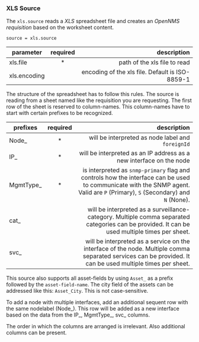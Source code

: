 ### XLS Source
The `xls.source` reads a _XLS_ spreadsheet file and creates an _OpenNMS requisition_ based on the worksheet content.

    source = xls.source

| parameter    | required  | description                                     |
|--------------|:---------:|------------------------------------------------:|
| xls.file     | *         | path of the xls file to read                    |
| xls.encoding |           | encoding of the xls file. Default is ISO-8859-1 |

The structure of the spreadsheet has to follow this rules. The source is reading from a sheet named like the requisition you are requesting. The first row of the sheet is reserved to column-names. This column-names have to start with certain prefixes to be recognized.

| prefixes  | required | description                        |
|-----------|:--------:|-----------------------------------:|
| Node_     | * | will be interpreted as node label and `foreignId` |
| IP_       | * | will be interpreted as an IP address as a new interface on the node |
| MgmtType_ | * | is interpreted as `snmp-primary` flag and controls how the interface can be used to communicate with the SNMP agent. Valid are `P` (Primary), `S` (Secondary) and `N` (None). |
| cat_      |   | will be interpreted as a surveillance-category. Multiple comma separated categories can be provided. It can be used multiple times per sheet.|
| svc_      |   | will be interpreted as a service on the interface of the node. Multiple comma separated services can be provided. It can be used multiple times per sheet.|

This source also supports all asset-fields by using `Asset_` as a prefix followed by the `asset-field-name`. The city field of the assets can be addressed like this: `Asset_City`. This is not case-sensitive.

To add a node with multiple interfaces, add an additional sequent row with the same nodelabel (Node_). This row will be added as a new interface based on the data from the  IP_, MgmtType_, svc_ columns.

The order in which the columns are arranged is irrelevant. Also additional columns can be present.